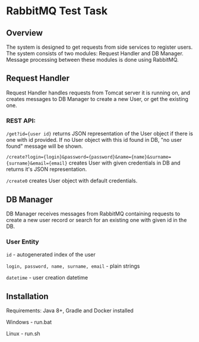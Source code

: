# RabbitMQ Test Task

## Overview

The system is designed to get requests from side services to register users. The system consists of two modules: 
Request Handler and DB Manager. Message processing between these modules is done using RabbitMQ. 

## Request Handler

Request Handler handles requests from Tomcat server it is running on, and creates messages to DB Manager to create 
a new User, or get the existing one.

### REST API:

`/get?id={user id}` returns JSON representation of the User object if there is one with id provided. If no User object 
with this id found in DB, "no user found" message will be shown.

`/create?login={login}&password={password}&name={name}&surname={surname}&email={email}` creates User with given 
credentials in DB and returns it's JSON representation.

`/create0` creates User object with default credentials.

## DB Manager

DB Manager receives messages from RabbitMQ containing requests to create a new user record or search for an existing 
one with given id in the DB.

### User Entity

`id` - autogenerated index of the user

`login, password, name, surname, email` - plain strings

`datetime` - user creation datetime

## Installation

Requirements: Java 8+, Gradle and Docker installed 

Windows - run.bat

Linux - run.sh